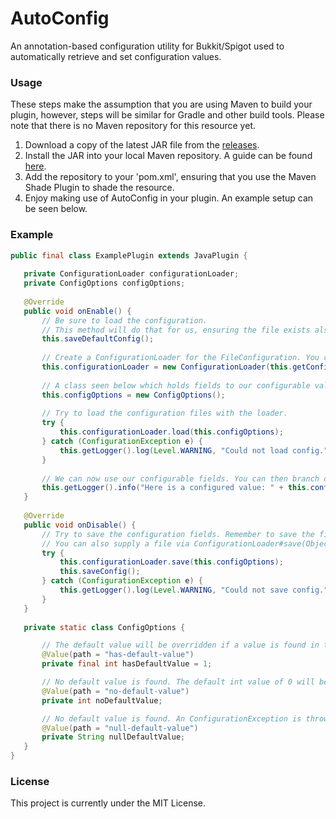 # AutoConfig
An annotation-based configuration utility for Bukkit/Spigot used to automatically retrieve and set configuration values.

### Usage
These steps make the assumption that you are using Maven to build your plugin, however, steps will be similar for Gradle and other build tools. Please note that there is no Maven repository for this resource yet.

 1) Download a copy of the latest JAR file from the [releases](https://github.com/JayCarrUK/AutoConfig/releases).
 2) Install the JAR into your local Maven repository. A guide can be found [here](https://maven.apache.org/guides/mini/guide-3rd-party-jars-local.html).
 3) Add the repository to your 'pom.xml', ensuring that you use the Maven Shade Plugin to shade the resource.
 4) Enjoy making use of AutoConfig in your plugin. An example setup can be seen below.
 
 ### Example
 ```java
 public final class ExamplePlugin extends JavaPlugin {
    
    private ConfigurationLoader configurationLoader;
    private ConfigOptions configOptions;
    
    @Override
    public void onEnable() {
        // Be sure to load the configuration. 
        // This method will do that for us, ensuring the file exists also.
        this.saveDefaultConfig();
        
        // Create a ConfigurationLoader for the FileConfiguration. You can use configs other than the config.yml too.
        this.configurationLoader = new ConfigurationLoader(this.getConfig());
        
        // A class seen below which holds fields to our configurable values.
        this.configOptions = new ConfigOptions();
        
        // Try to load the configuration files with the loader.
        try {
            this.configurationLoader.load(this.configOptions);
        } catch (ConfigurationException e) {
            this.getLogger().log(Level.WARNING, "Could not load config.", e);
        }
        
        // We can now use our configurable fields. You can then branch out and create a getter for our options to use it elsewhere.
        this.getLogger().info("Here is a configured value: " + this.configOptions.noDefaultValue);
    }
    
    @Override
    public void onDisable() {
        // Try to save the configuration fields. Remember to save the file once your done.
        // You can also supply a file via ConfigurationLoader#save(Object, File) to save there and then, most useful for custom files.
        try {
            this.configurationLoader.save(this.configOptions);
            this.saveConfig();
        } catch (ConfigurationException e) {
            this.getLogger().log(Level.WARNING, "Could not save config.", e);
        }
    }
    
    private static class ConfigOptions {

        // The default value will be overridden if a value is found in the config.
        @Value(path = "has-default-value")
        private final int hasDefaultValue = 1;

        // No default value is found. The default int value of 0 will be used.
        @Value(path = "no-default-value")
        private int noDefaultValue;

        // No default value is found. An ConfigurationException is thrown as this value will be null.
        @Value(path = "null-default-value")
        private String nullDefaultValue;
    }
}
 ```
 ### License
 This project is currently under the MIT License.

